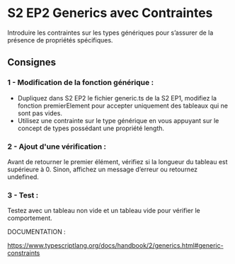 # S2 EP2 Generics avec Contraintes

Introduire les contraintes sur les types génériques pour s’assurer de la présence de propriétés spécifiques.

## Consignes

### 1 - Modification de la fonction générique :

- Dupliquez dans S2 EP2 le fichier generic.ts de la S2 EP1, modifiez la fonction premierElement pour accepter uniquement des tableaux qui ne sont pas vides.
- Utilisez une contrainte sur le type générique en vous appuyant sur le concept de types possédant une propriété length.

### 2 - Ajout d'une vérification :

Avant de retourner le premier élément, vérifiez si la longueur du tableau est supérieure à 0. Sinon, affichez un message d’erreur ou retournez undefined.

### 3 - Test :

Testez avec un tableau non vide et un tableau vide pour vérifier le comportement.

DOCUMENTATION :

https://www.typescriptlang.org/docs/handbook/2/generics.html#generic-constraints
